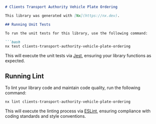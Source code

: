 ```markdown
# Clients Transport Authority Vehicle Plate Ordering

This library was generated with [Nx](https://nx.dev).

## Running Unit Tests

To run the unit tests for this library, use the following command:

```bash
nx test clients-transport-authority-vehicle-plate-ordering
```

This will execute the unit tests via [Jest](https://jestjs.io), ensuring your library functions as expected.

## Running Lint

To lint your library code and maintain code quality, run the following command:

```bash
nx lint clients-transport-authority-vehicle-plate-ordering
```

This will execute the linting process via [ESLint](https://eslint.org/), ensuring compliance with coding standards and style conventions.
```